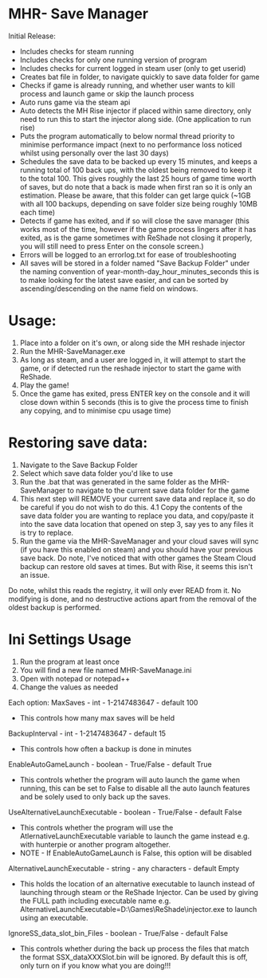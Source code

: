 ﻿# MHR- Save Manager

Initial Release:

- Includes checks for steam running
- Includes checks for only one running version of program
- Includes checks for current logged in steam user (only to get userid)
- Creates bat file in folder, to navigate quickly to save data folder for game
- Checks if game is already running, and whether user wants to kill process and launch game or skip the launch process
- Auto runs game via the steam api
- Auto detects the MH Rise injector if placed within same directory, only need to run this to start the injector along side. (One application to run rise)
- Puts the program automatically to below normal thread priority to minimise performance impact (next to no performance loss noticed whilst using personally over the last 30 days)
- Schedules the save data to be backed up every 15 minutes, and keeps a running total of 100 back ups, with the oldest being removed to keep it to the total 100. This gives roughly the last 25 hours of game time worth of saves, but do note that a back is made when first ran so it is only an estimation. Please be aware, that this folder can get large quick (~1GB with all 100 backups, depending on save folder size being roughly 10MB each time)
- Detects if game has exited, and if so will close the save manager (this works most of the time, however if the game process lingers after it has exited, as is the game sometimes with ReShade not closing it properly, you will still need to press Enter on the console screen.)
- Errors will be logged to an errorlog.txt for ease of troubleshooting
- All saves will be stored in a folder named "Save Backup Folder" under the naming convention of year-month-day_hour_minutes_seconds this is to make looking for the latest save easier, and can be sorted by ascending/descending on the name field on windows.

# Usage:

1. Place into a folder on it's own, or along side the MH reshade injector
2. Run the MHR-SaveManager.exe
3. As long as steam, and a user are logged in, it will attempt to start the game, or if detected run the reshade injector to start the game with ReShade.
4. Play the game!
5. Once the game has exited, press ENTER key on the console and it will close down within 5 seconds (this is to give the process time to finish any copying, and to minimise cpu usage time)

# Restoring save data:

1. Navigate to the Save Backup Folder
2. Select which save data folder you'd like to use
3. Run the .bat that was generated in the same folder as the MHR-SaveManager to navigate to the current save data folder for the game
4. This next step will REMOVE your current save data and replace it, so do be careful if you do not wish to do this.
	4.1 Copy the contents of the save data folder you are wanting to replace you data, and copy/paste it into the save data location that
        opened on step 3, say yes to any files it is try to replace.
5. Run the game via the MHR-SaveManager and your cloud saves will sync (if you have this enabled on steam) and you should have your previous save back.
    Do note, I've noticed that with other games the Steam Cloud backup can restore old saves at times. But with Rise, it seems this isn't an issue.

Do note, whilst this reads the registry, it will only ever READ from it. No modifying is done, and no destructive actions apart from the removal of the oldest backup is performed.

# Ini Settings Usage
1. Run the program at least once
2. You will find a new file named MHR-SaveManage.ini
3. Open with notepad or notepad++
4. Change the values as needed

Each option:
MaxSaves - int - 1-2147483647 - default 100
* This controls how many max saves will be held

BackupInterval - int - 1-2147483647 - default 15
* This controls how often a backup is done in minutes

EnableAutoGameLaunch - boolean - True/False - default True
* This controls whether the program will auto launch the game when running, this can be set to False to disable all the auto launch features and be solely used to only back up the saves.

UseAlternativeLaunchExecutable - boolean - True/False - default False
* This controls whether the program will use the AtlernativeLaunchExecutable variable to launch the game instead e.g. with hunterpie or another program altogether.
* NOTE - If EnableAutoGameLaunch is False, this option will be disabled

AlternativeLaunchExecutable - string - any characters - default Empty
* This holds the location of an alternative executable to launch instead of launching through steam or the ReShade Injector. Can be used by giving the FULL path including executable name e.g. 
AlternativeLaunchExecutable=D:\Games\ReShade\injector.exe 
to launch using an executable.

IgnoreSS_data_slot_bin_Files - boolean - True/False - default False
* This controls whether during the back up process the files that match the format SSX_dataXXXSlot.bin will be ignored. By default this is off, only turn on if you know what you are doing!!!

